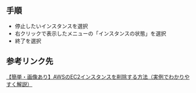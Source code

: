 ## 手順

- 停止したいインスタンスを選択
- 右クリックで表示したメニューの「インスタンスの状態」を選択
- 終了を選択

## 参考リンク先
[【簡単・画像あり】AWSのEC2インスタンスを削除する方法（実例でわかりやすく解説）](https://prograshi.com/platform/aws/ec2-instance-deletion-procedure/)
